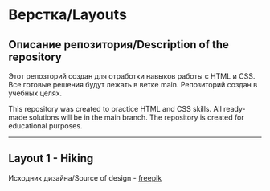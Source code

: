 # Верстка/Layouts

## Описание репозитория/Description of the repository

Этот репозторий создан для отработки навыков работы с HTML и CSS.
Все готовые решения будут лежать в ветке main.
Репозиторий создан в учебных целях.

This repository was created to practice HTML and CSS skills.
All ready-made solutions will be in the main branch.
The repository is created for educational purposes.

---


## Layout 1 - Hiking
Исходник дизайна/Source of design  - 
[freepik](https://www.freepik.com/free-psd/hiking-concept-web-template_7183405.htm#query=landing%20page&position=5&from_view=keyword&track=ais)



